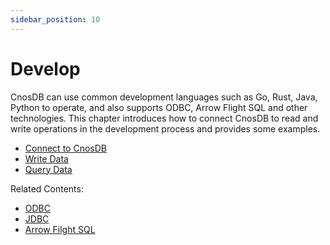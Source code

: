 ```yaml
---
sidebar_position: 10
---
```


# Develop

CnosDB can use common development languages such as Go, Rust, Java, Python to operate, and also supports ODBC, Arrow Flight SQL and other technologies. This chapter introduces how to connect CnosDB to read and write operations in the development process and provides some examples.

- [Connect to CnosDB](./api.md)
- [Write Data](./write.md)
- [Query Data](./query.md)

Related Contents:

- [ODBC](../reference/connector/arrow_flight_sql.md#different-client-usage)
- [JDBC](../reference/connector/arrow_flight_sql.md#different-client-usage)
- [Arrow Filght SQL](../reference/connector/arrow_flight_sql)
